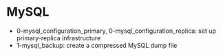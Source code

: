 # MySQL
* 0-mysql_configuration_primary, 0-mysql_configuration_replica: set up primary-replica infrastructure
* 1-mysql_backup: create a compressed MySQL dump file
